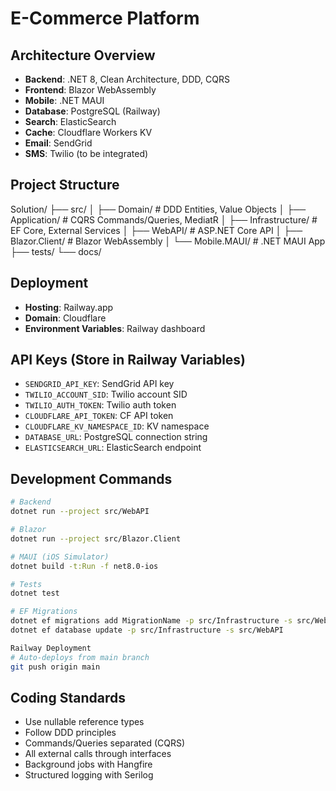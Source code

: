 # E-Commerce Platform

## Architecture Overview
- **Backend**: .NET 8, Clean Architecture, DDD, CQRS
- **Frontend**: Blazor WebAssembly
- **Mobile**: .NET MAUI
- **Database**: PostgreSQL (Railway)
- **Search**: ElasticSearch
- **Cache**: Cloudflare Workers KV
- **Email**: SendGrid
- **SMS**: Twilio (to be integrated)

## Project Structure
Solution/
├── src/
│   ├── Domain/              # DDD Entities, Value Objects
│   ├── Application/         # CQRS Commands/Queries, MediatR
│   ├── Infrastructure/      # EF Core, External Services
│   ├── WebAPI/             # ASP.NET Core API
│   ├── Blazor.Client/      # Blazor WebAssembly
│   └── Mobile.MAUI/        # .NET MAUI App
├── tests/
└── docs/

## Deployment
- **Hosting**: Railway.app
- **Domain**: Cloudflare
- **Environment Variables**: Railway dashboard

## API Keys (Store in Railway Variables)
- `SENDGRID_API_KEY`: SendGrid API key
- `TWILIO_ACCOUNT_SID`: Twilio account SID
- `TWILIO_AUTH_TOKEN`: Twilio auth token
- `CLOUDFLARE_API_TOKEN`: CF API token
- `CLOUDFLARE_KV_NAMESPACE_ID`: KV namespace
- `DATABASE_URL`: PostgreSQL connection string
- `ELASTICSEARCH_URL`: ElasticSearch endpoint

## Development Commands
```bash
# Backend
dotnet run --project src/WebAPI

# Blazor
dotnet run --project src/Blazor.Client

# MAUI (iOS Simulator)
dotnet build -t:Run -f net8.0-ios

# Tests
dotnet test

# EF Migrations
dotnet ef migrations add MigrationName -p src/Infrastructure -s src/WebAPI
dotnet ef database update -p src/Infrastructure -s src/WebAPI

Railway Deployment
# Auto-deploys from main branch
git push origin main
```

## Coding Standards

- Use nullable reference types
- Follow DDD principles
- Commands/Queries separated (CQRS)
- All external calls through interfaces
- Background jobs with Hangfire
- Structured logging with Serilog
